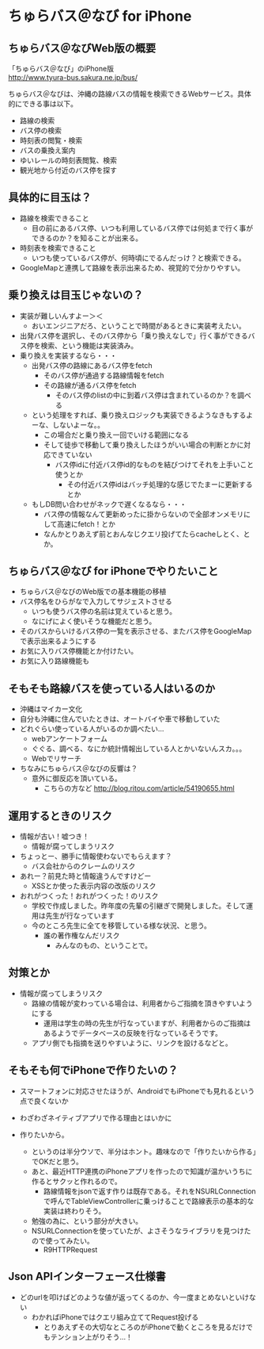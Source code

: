 # ちゅらバス＠なび for iPhone
## ちゅらバス＠なびWeb版の概要
「ちゅらバス＠なび」のiPhone版  
http://www.tyura-bus.sakura.ne.jp/bus/  

ちゅらバス＠なびは、沖縄の路線バスの情報を検索できるWebサービス。具体的にできる事は以下。

- 路線の検索
- バス停の検索
- 時刻表の閲覧・検索
- バスの乗換え案内
- ゆいレールの時刻表閲覧、検索
- 観光地から付近のバス停を探す

## 具体的に目玉は？
- 路線を検索できること
  - 目の前にあるバス停、いつも利用しているバス停では何処まで行く事ができるのか？を知ることが出来る。
- 時刻表を検索できること
  - いつも使っているバス停が、何時頃にでるんだっけ？と検索できる。
- GoogleMapと連携して路線を表示出来るため、視覚的で分かりやすい。

## 乗り換えは目玉じゃないの？
- 実装が難しいんすよー＞＜
  - おいエンジニアだろ、ということで時間があるときに実装考えたい。
- 出発バス停を選択し、そのバス停から「乗り換えなしで」行く事ができるバス停を検索、という機能は実装済み。
- 乗り換えを実装するなら・・・
  - 出発バス停の路線にあるバス停をfetch
    - そのバス停が通過する路線情報をfetch
	- その路線が通るバス停をfetch
	  - そのバス停のlistの中に到着バス停は含まれているのか？を調べる
  - という処理をすれば、乗り換えロジックも実装できるようなきもするよーな、しないよーな。。
    - この場合だと乗り換え一回でいける範囲になる
	- そして徒歩で移動して乗り換えしたほうがいい場合の判断とかに対応できていない
	  - バス停idに付近バス停id的なものを結びつけてそれを上手いこと使うとか
	    - その付近バス停idはバッチ処理的な感じでたまーに更新するとか
  - もしDB問い合わせがネックで遅くなるなら・・・
    - バス停の情報なんて更新めったに掛からないので全部オンメモリにして高速にfetch！とか
    - なんかとりあえず前とおんなじクエリ投げてたらcacheしとく、とか。

## ちゅらバス＠なび for iPhoneでやりたいこと
- ちゅらバス＠なびのWeb版での基本機能の移植
- バス停名をひらがなで入力してサジェストさせる
  - いつも使うバス停の名前は覚えていると思う。
  - なにげによく使いそうな機能だと思う。
- そのバスからいけるバス停の一覧を表示させる、またバス停をGoogleMapで表示出来るようにする
- お気に入りバス停機能とか付けたい。
- お気に入り路線機能も

## そもそも路線バスを使っている人はいるのか
- 沖縄はマイカー文化
- 自分も沖縄に住んでいたときは、オートバイや車で移動していた
- どれぐらい使っている人がいるのか調べたい…
  - webアンケートフォーム
  - ぐぐる、調べる、なにか統計情報出している人とかいないんスカ。。。
  - Webでリサーチ
- ちなみにちゅらバス＠なびの反響は？
  - 意外に御反応を頂いている。
    - こちらの方など http://blog.ritou.com/article/54190655.html


## 運用するときのリスク
- 情報が古い！嘘つき！
  - 情報が腐ってしまうリスク
- ちょっとー、勝手に情報使わないでもらえます？
  - バス会社からのクレームのリスク
- あれー？前見た時と情報違うんですけどー
  - XSSとか使った表示内容の改版のリスク
- おれがつくった！おれがつくった！のリスク
  - 学校で作成しました。昨年度の先輩の引継ぎで開発しました。そして運用は先生が行なっています
  - 今のところ先生に全てを移管している様な状況、と思う。
    - 誰の著作権なんだリスク
	  - みんなのもの、ということで。

## 対策とか
- 情報が腐ってしまうリスク
  - 路線の情報が変わっている場合は、利用者からご指摘を頂きやすいようにする
    - 運用は学生の時の先生が行なっていますが、利用者からのご指摘はあるようでデータベースの反映を行なっているそうです。
  - アプリ側でも指摘を送りやすいように、リンクを設けるなどと。

## そもそも何でiPhoneで作りたいの？
- スマートフォンに対応させたほうが、AndroidでもiPhoneでも見れるという点で良くないか
- わざわざネイティブアプリで作る理由とはいかに

- 作りたいから。
  - というのは半分ウソで、半分はホント。趣味なので「作りたいから作る」でOKだと思う。
  - あと、最近HTTP連携のiPhoneアプリを作ったので知識が温かいうちに作るとサクッと作れるので。
    - 路線情報をjsonで返す作りは既存である。それをNSURLConnectionで呼んでTableViewControllerに乗っけることで路線表示の基本的な実装は終わりそう。
  - 勉強の為に、という部分が大きい。
  - NSURLConnectionを使っていたが、よさそうなライブラリを見つけたので使ってみたい。
    - R9HTTPRequest

## Json APIインターフェース仕様書
- どのurlを叩けばどのような値が返ってくるのか、今一度まとめないといけない
  - わかればiPhoneではクエリ組み立ててRequest投げる
    - とりあえずその大切なところのがiPhoneで動くところを見るだけでもテンション上がりそう…！
